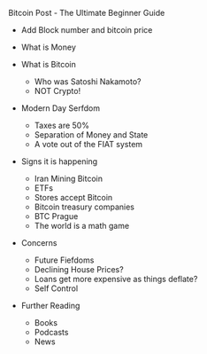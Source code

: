

Bitcoin Post - The Ultimate Beginner Guide

- Add Block number and bitcoin price
- What is Money
- What is Bitcoin
    - Who was Satoshi Nakamoto?
    - NOT Crypto!
- Modern Day Serfdom
    - Taxes are 50%
    - Separation of Money and State
    - A vote out of the FIAT system


- Signs it is happening
    - Iran Mining Bitcoin
    - ETFs
    - Stores accept Bitcoin
    - Bitcoin treasury companies
    - BTC Prague
    - The world is a math game

- Concerns
    - Future Fiefdoms
    - Declining House Prices?
    - Loans get more expensive as things deflate?
    - Self Control

- Further Reading
    - Books
    - Podcasts
    - News
